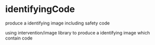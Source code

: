 # identifyingCode
produce a identifying image including safety code

using intervention/image library to produce a identifying image which 
contain code